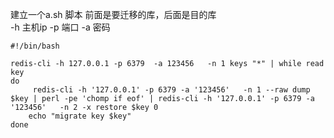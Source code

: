                          
   建立一个a.sh 脚本    前面是要迁移的库，后面是目的库  
   -h 主机ip   -p 端口   -a 密码     


 
	#!/bin/bash
	
	redis-cli -h 127.0.0.1 -p 6379  -a 123456   -n 1 keys "*" | while read key  
	do  
	     redis-cli -h '127.0.0.1' -p 6379 -a '123456'   -n 1 --raw dump $key | perl -pe 'chomp if eof' | redis-cli -h '127.0.0.1' -p 6379 -a '123456'   -n 2 -x restore $key 0  
	    echo "migrate key $key"
	done






